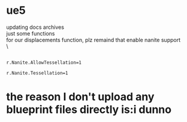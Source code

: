 # ue5
updating docs archives\
just some functions\
for our displacements function, plz remaind that enable nanite support\
\
```

r.Nanite.AllowTessellation=1

r.Nanite.Tessellation=1
```
# the reason I don't upload any blueprint files directly is:i dunno

